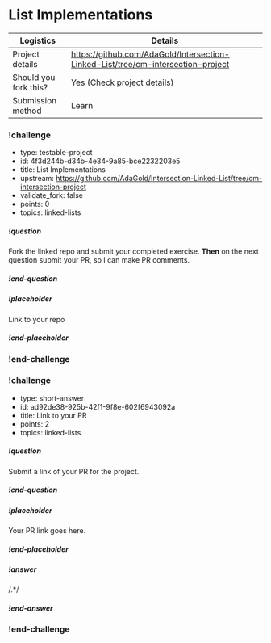 # List Implementations

| Logistics             | Details                                   |
| --------------------- | ----------------------------------------  |
| Project details       | https://github.com/AdaGold/Intersection-Linked-List/tree/cm-intersection-project   |
| Should you fork this? | Yes (Check project details)               |
| Submission method     | Learn                                     |

### !challenge

* type: testable-project
* id: 4f3d244b-d34b-4e34-9a85-bce2232203e5
* title: List Implementations
* upstream: https://github.com/AdaGold/Intersection-Linked-List/tree/cm-intersection-project
* validate_fork: false
* points: 0
* topics: linked-lists

##### !question

Fork the linked repo and submit your completed exercise.  **Then** on the next question submit your PR, so I can make PR comments.

##### !end-question

##### !placeholder

Link to your repo

##### !end-placeholder

<!-- other optional sections -->
<!-- !hint - !end-hint (markdown, users can see after a failed attempt) -->
<!-- !rubric - !end-rubric (markdown, instructors can see while scoring a checkpoint) -->
<!-- !explanation - !end-explanation (markdown, students can see after answering correctly) -->

### !end-challenge

<!-- ======================= END CHALLENGE ======================= -->

<!-- >>>>>>>>>>>>>>>>>>>>>> BEGIN CHALLENGE >>>>>>>>>>>>>>>>>>>>>> -->
<!-- Replace everything in square brackets [] and remove brackets  -->

### !challenge

* type: short-answer
* id: ad92de38-925b-42f1-9f8e-602f6943092a
* title: Link to your PR
* points: 2
* topics: linked-lists

##### !question

Submit a link of your PR for the project.

##### !end-question

##### !placeholder

Your PR link goes here.

##### !end-placeholder

##### !answer

/.*/

##### !end-answer

<!-- other optional sections -->
<!-- !hint - !end-hint (markdown, users can see after a failed attempt) -->
<!-- !rubric - !end-rubric (markdown, instructors can see while scoring a checkpoint) -->
<!-- !explanation - !end-explanation (markdown, students can see after answering correctly) -->

### !end-challenge

<!-- ======================= END CHALLENGE ======================= -->
